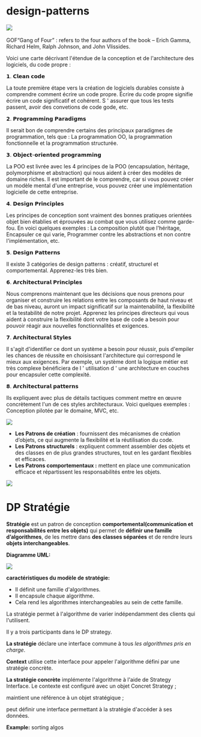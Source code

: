 # design-patterns

﻿![](Aspose.Words.f4ecc9be-d7a1-4036-b692-adb86bac8e6a.001.png)

GOF“Gang of Four” : refers to the four authors of the book – Erich Gamma, Richard Helm, Ralph Johnson, and John Vlissides.

Voici une carte décrivant l'étendue de la conception et de l'architecture des logiciels, du code propre  :

𝟭. 𝗖𝗹𝗲𝗮𝗻 𝗰𝗼𝗱𝗲

La toute première étape vers la création de logiciels durables consiste à comprendre comment écrire un code propre. Écrire du code propre signifie écrire un code significatif et cohérent. S ' assurer que tous les tests passent, avoir des convetions de code gode, etc.

𝟮. 𝗣𝗿𝗼𝗴𝗿𝗮𝗺𝗺𝗶𝗻𝗴 𝗣𝗮𝗿𝗮𝗱𝗶𝗴𝗺𝘀

Il serait bon de comprendre certains des principaux paradigmes de programmation, tels que : La programmation OO, la programmation fonctionnelle et la programmation structurée.

𝟯. 𝗢𝗯𝗷𝗲𝗰𝘁-𝗼𝗿𝗶𝗲𝗻𝘁𝗲𝗱 𝗽𝗿𝗼𝗴𝗿𝗮𝗺𝗺𝗶𝗻𝗴

La POO est livrée avec les 4 principes de la POO (encapsulation, héritage, polymorphisme et abstraction) qui nous aident à créer des modèles de domaine riches. Il est important de le comprendre, car si vous pouvez créer un modèle mental d'une entreprise, vous pouvez créer une implémentation logicielle de cette entreprise.

𝟰. 𝗗𝗲𝘀𝗶𝗴𝗻 𝗣𝗿𝗶𝗻𝗰𝗶𝗽𝗹𝗲𝘀

Les principes de conception sont vraiment des bonnes pratiques orientées objet bien établies et éprouvées au combat que vous utilisez comme garde-fou. En voici quelques exemples : La composition plutôt que l'héritage, Encapsuler ce qui varie, Programmer contre les abstractions et non contre l'implémentation, etc.

𝟱. 𝗗𝗲𝘀𝗶𝗴𝗻 𝗣𝗮𝘁𝘁𝗲𝗿𝗻𝘀

Il existe 3 catégories de design patterns : créatif, structurel et comportemental. Apprenez-les très bien.

𝟲. 𝗔𝗿𝗰𝗵𝗶𝘁𝗲𝗰𝘁𝘂𝗿𝗮𝗹 𝗣𝗿𝗶𝗻𝗰𝗶𝗽𝗹𝗲𝘀

Nous comprenons maintenant que les décisions que nous prenons pour organiser et construire les relations entre les composants de haut niveau et de bas niveau, auront un impact significatif sur la maintenabilité, la flexibilité et la testabilité de notre projet. Apprenez les principes directeurs qui vous aident à construire la flexibilité dont votre base de code a besoin pour pouvoir réagir aux nouvelles fonctionnalités et exigences.

𝟳. 𝗔𝗿𝗰𝗵𝗶𝘁𝗲𝗰𝘁𝘂𝗿𝗮𝗹 𝗦𝘁𝘆𝗹𝗲𝘀

Il s'agit d'identifier ce dont un système a besoin pour réussir, puis d'empiler les chances de réussite en choisissant l'architecture qui correspond le mieux aux exigences. Par exemple, un système dont la logique métier est très complexe bénéficiera de l ' utilisation d ' une architecture en couches pour encapsuler cette complexité.

𝟴. 𝗔𝗿𝗰𝗵𝗶𝘁𝗲𝗰𝘁𝘂𝗿𝗮𝗹 𝗽𝗮𝘁𝘁𝗲𝗿𝗻𝘀

Ils expliquent avec plus de détails tactiques comment mettre en œuvre concrètement l'un de ces styles architecturaux. Voici quelques exemples : Conception pilotée par le domaine, MVC, etc.

![](Aspose.Words.f4ecc9be-d7a1-4036-b692-adb86bac8e6a.002.png)

- **Les Patrons de création** : fournissent des mécanismes de création d’objets, ce qui augmente la flexibilité et la réutilisation du code.
- **Les Patrons structurels** : expliquent comment assembler des objets et des classes en de plus grandes structures, tout en les gardant flexibles et efficaces.
- **Les Patrons comportementaux :** mettent en place une communication efficace et répartissent les responsabilités entre les objets.

![](Aspose.Words.f4ecc9be-d7a1-4036-b692-adb86bac8e6a.003.png)
# **DP Stratégie**
**Stratégie** est un patron de conception **comportemental(communication et responsabilités entre les objets)** qui permet de **définir une famille d’algorithmes**, de les mettre dans **des classes séparées** et de rendre leurs **objets interchangeables**.
















**Diagramme UML:**

![](Aspose.Words.f4ecc9be-d7a1-4036-b692-adb86bac8e6a.004.png)

**caractéristiques du modèle de stratégie:**

- Il définit une famille d'algorithmes.
- Il encapsule chaque algorithme.
- Cela rend les algorithmes interchangeables au sein de cette famille.

La stratégie permet à l'algorithme de varier indépendamment des clients qui l'utilisent.					

Il y a trois participants dans le DP strategy. 

**La stratégie** déclare une interface commune à tous *les algorithmes pris en charge*. 

**Context** utilise cette interface pour appeler l'algorithme défini par une stratégie concrète. 

**La stratégie concrète** implémente l'algorithme à l'aide de Strategy Interface. Le contexte est configuré avec un objet Concret Strategy ; 

maintient une référence à un objet stratégique ; 

peut définir une interface permettant à la stratégie d'accéder à ses données.


**Example:**
sorting algos


